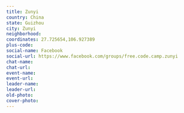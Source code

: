 ```yaml
---
title: Zunyi
country: China
state: Guizhou
city: Zunyi
neighborhood: 
coordinates: 27.725654,106.927389
plus-code:
social-name: Facebook
social-url: https://www.facebook.com/groups/free.code.camp.zunyi
chat-name:
chat-url:
event-name:
event-url:
leader-name:
leader-url:
old-photo: 
cover-photo:
---
```

